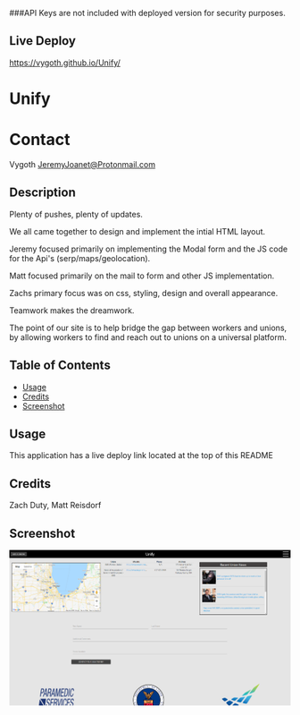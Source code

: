 ###API Keys are not included with deployed version for security purposes.

## Live Deploy
https://vygoth.github.io/Unify/

# Unify

# Contact
Vygoth
JeremyJoanet@Protonmail.com

## Description
Plenty of pushes, plenty of updates.

We all came together to design and implement the intial HTML layout.

Jeremy focused primarily on implementing the Modal form and the JS code for the Api's (serp/maps/geolocation).

Matt focused primarily on the mail to form and other JS implementation.

Zachs primary focus was on css, styling, design and overall appearance.

Teamwork makes the dreamwork.

The point of our site is to help bridge the gap between workers and unions, by allowing workers to find and reach out to unions on a universal platform.

## Table of Contents
- [Usage](#Usage)
- [Credits](#Credits)
- [Screenshot](#Screenshot)

## Usage
This application has a live deploy link located at the top of this README

## Credits
Zach Duty, Matt Reisdorf

## Screenshot
![Screenshot](./Assets/Imgs/Unify-Screenshot.PNG)
